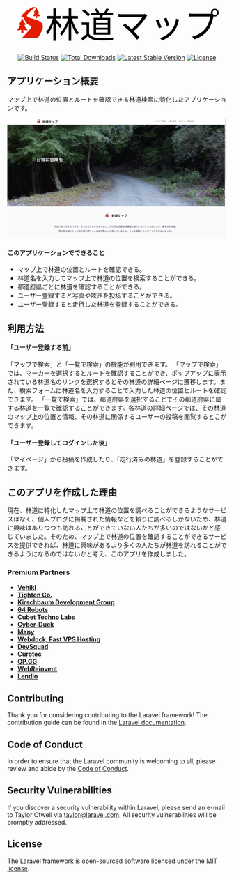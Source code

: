 <p align="center"><a href="" target="_blank" style="font-size: 5rem; color: black; text-decoration: none;"><img src="public/img/icon.svg" width="70" alt="林道マップのロゴ">林道マップ</a></p>

<p align="center">
<a href="https://github.com/laravel/framework/actions"><img src="https://github.com/laravel/framework/workflows/tests/badge.svg" alt="Build Status"></a>
<a href="https://packagist.org/packages/laravel/framework"><img src="https://img.shields.io/packagist/dt/laravel/framework" alt="Total Downloads"></a>
<a href="https://packagist.org/packages/laravel/framework"><img src="https://img.shields.io/packagist/v/laravel/framework" alt="Latest Stable Version"></a>
<a href="https://packagist.org/packages/laravel/framework"><img src="https://img.shields.io/packagist/l/laravel/framework" alt="License"></a>
</p>

## アプリケーション概要

マップ上で林道の位置とルートを確認できる林道検索に特化したアプリケーションです。

![林道マップ](public/img/toppage.jpg)



#### このアプリケーションでできること
- マップ上で林道の位置とルートを確認できる。
- 林道名を入力してマップ上で林道の位置を検索することができる。
- 都道府県ごとに林道を確認することができる。
- ユーザー登録すると写真や呟きを投稿することができる。
- ユーザー登録すると走行した林道を登録することができる。


## 利用方法

#### 「ユーザー登録する前」
「マップで検索」と「一覧で検索」の機能が利用できます。
「マップで検索」では、マーカーを選択するとルートを確認することができ、ポップアップに表示されている林道名のリンクを選択するとその林道の詳細ページに遷移します。また、検索フォームに林道名を入力することで入力した林道の位置とルートを確認できます。
「一覧で検索」では、都道府県を選択することでその都道府県に属する林道を一覧で確認することができます。各林道の詳細ページでは、その林道のマップ上の位置と情報、その林道に関係するユーザーの投稿を閲覧するとこができます。

#### 「ユーザー登録してログインした後」
「マイページ」から投稿を作成したり、「走行済みの林道」を登録することができます。


## このアプリを作成した理由

現在、林道に特化したマップ上で林道の位置を調べることができるようなサービスはなく、個人ブログに掲載された情報などを頼りに調べるしかないため、林道に興味はありつつも訪れることができていない人たちが多いのではないかと感じていました。そのため、マップ上で林道の位置を確認することができるサービスを提供できれば、林道に興味があるより多くの人たちが林道を訪れることができるようになるのではないかと考え、このアプリを作成しました。

### Premium Partners

- **[Vehikl](https://vehikl.com/)**
- **[Tighten Co.](https://tighten.co)**
- **[Kirschbaum Development Group](https://kirschbaumdevelopment.com)**
- **[64 Robots](https://64robots.com)**
- **[Cubet Techno Labs](https://cubettech.com)**
- **[Cyber-Duck](https://cyber-duck.co.uk)**
- **[Many](https://www.many.co.uk)**
- **[Webdock, Fast VPS Hosting](https://www.webdock.io/en)**
- **[DevSquad](https://devsquad.com)**
- **[Curotec](https://www.curotec.com/services/technologies/laravel/)**
- **[OP.GG](https://op.gg)**
- **[WebReinvent](https://webreinvent.com/?utm_source=laravel&utm_medium=github&utm_campaign=patreon-sponsors)**
- **[Lendio](https://lendio.com)**

## Contributing

Thank you for considering contributing to the Laravel framework! The contribution guide can be found in the [Laravel documentation](https://laravel.com/docs/contributions).

## Code of Conduct

In order to ensure that the Laravel community is welcoming to all, please review and abide by the [Code of Conduct](https://laravel.com/docs/contributions#code-of-conduct).

## Security Vulnerabilities

If you discover a security vulnerability within Laravel, please send an e-mail to Taylor Otwell via [taylor@laravel.com](mailto:taylor@laravel.com). All security vulnerabilities will be promptly addressed.

## License

The Laravel framework is open-sourced software licensed under the [MIT license](https://opensource.org/licenses/MIT).
